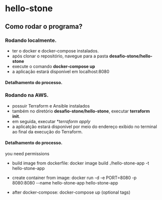 # hello-stone

## Como rodar o programa?

### Rodando localmente.
- ter o docker e docker-compose instalados.
- após clonar o repositório, navegue para a pasta **desafio-stone/hello-stone**
- execute o comando **docker-compose up**
- a aplicação estará disponível em localhost:8080

#### Detalhamento do processo.

### Rodando na AWS.
- possuir Terraform e Ansible instalados
- também no diretório **desafio-stone/hello-stone**, executar **terraform init**.
- em seguida, executar **terraform apply*
- a aplicatção estará disponível por meio do endereço exibido no terminal ao final da execução do Terraform.

#### Detalhamento do processo.

you need permissions

- build image from dockerfile: docker image build ./hello-stone-app -t hello-stone-app

- create container from image: docker run -d -e PORT=8080 -p 8080:8080 --name hello-stone-app hello-stone-app

- after docker-compose: docker-compose up (optional tags)
